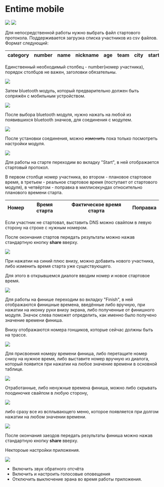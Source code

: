 # Entime mobile

![](./assets/9.png)
![](./assets/11.png)

Для непосредственной работы нужно выбрать файл стартового протокола. Поддерживается загрузка списка участников из csv файлов. Формат следующий:

| category | number | name | nickname | age | team | city | starttime |
|----------|--------|------|----------|-----|------|------|-----------|

Единственный необходимый столбец - number(номер участника), порядок столбцов не важен, заголовки обязательны.

![](./assets/2.png)

Затем bluetooth модуль, который предварительно должен быть сопряжён с мобильным устройством.

![](./assets/4.png)

После выбора bluetooth модуля, нужно нажать на любой из появившихся bluetooth значков, для соединения с модулем.

![](./assets/5.png)

После установки соединения, можно ~~изменить~~ пока только посмотреть настройки модуля.

![](./assets/8.png)


Для работы на старте переходим во вкладку "Start", в ней отображается стартовый протокол.

В первом столбце номер участника, во втором - плановое стартовое время, в третьем - реальное стартовое время (поступает от стартового модуля), в четвёртом - поправка в миллисекундах относительно планового времени старта.

| Номер | Время старта | Фактическое время старта | Поправка |
|-------|--------------|--------------------------|----------|

Если участник не стартовал, выставить DNS можно свайпом в левую сторону на строке с нужным номером.

После окончания стартов передать результаты можно нажав стандартную кнопку **share** вверху.

![](./assets/12.png)

При нажатии на синий плюс внизу, можно добавить нового участника, либо изменить время старта уже существующего.

Для этого в открывшемся диалоге вводим номер и новое стартовое время.

![](./assets/20.png)

Для работы на финише переходим во вкладку "Finish", в ней отображаются финишные времена, введённые либо вручную, при нажатии на иконку руки внизу экрана, либо полученные от финишного модуля. Значок слева поможет определить, как именно было получено значение времени финиша.

Внизу отображаются номера гонщиков, которые сейчас должны быть на трассе.

![](./assets/13.png)

Для присвоения номеру времени финиша, либо перетащите номер снизу на нужное время, либо выставите номер вручную из диалога, который появится при нажатии на любое значение времени в основной таблице.

![](./assets/15.png)

Отработанные, либо ненужные времена финиша, можно либо скрывать поодиночке свайпом в любую сторону,

![](./assets/17.png)

либо сразу все из всплывающего меню, которое появляется при долгом нажатии на любом значении времени.

![](./assets/14.png)

После окончания заездов передать результаты финиша можно нажав стандартную кнопку **share** вверху.

Нектороые настройки приложения.

![](./assets/1.png)

- Включить звук обратного отсчёта
- Включить и настроить голосовые оповещения
- Отключить выключение эрана во время работы приложения.